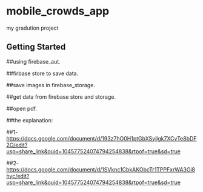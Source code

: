 # mobile_crowds_app

my gradution project

## Getting Started

##using firebase_aut.

##firbase store to save data.

##save images in firebase_storage.

##get data from firebase store and storage.

##open pdf.

##the explanation:


##1- https://docs.google.com/document/d/193z7hO0H1ptGbXSyilgk7XCvTe8bDF2O/edit?usp=share_link&ouid=104577524074794254838&rtpof=true&sd=true


##2-https://docs.google.com/document/d/1SVknc1CbkAKObcTr1TPPFxrWA3Gi8hyc/edit?usp=share_link&ouid=104577524074794254838&rtpof=true&sd=true


